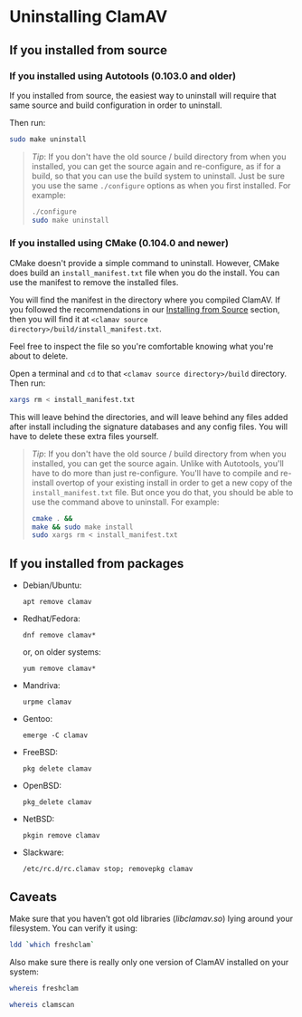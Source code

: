 # Uninstalling ClamAV

## If you installed from source

### If you installed using Autotools (0.103.0 and older)

If you installed from source, the easiest way to uninstall will require that same source and build configuration in order to uninstall.

Then run:
```bash
sudo make uninstall
```

> _Tip_: If you don't have the old source / build directory from when you installed, you can get the source again and re-configure, as if for a build, so that you can use the build system to uninstall. Just be sure you use the same `./configure` options as when you first installed. For example:
> ```bash
> ./configure
> sudo make uninstall
> ```

### If you installed using CMake (0.104.0 and newer)

CMake doesn't provide a simple command to uninstall. However, CMake does build an `install_manifest.txt` file when you do the install. You can use the manifest to remove the installed files.

You will find the manifest in the directory where you compiled ClamAV. If you followed the recommendations in our [Installing from Source](../manual/Installing/Installing-from-source-Unix.md) section, then you will find it at `<clamav source directory>/build/install_manifest.txt`.

Feel free to inspect the file so you're comfortable knowing what you're about to delete.

Open a terminal and `cd` to that `<clamav source directory>/build` directory. Then run:
```bash
xargs rm < install_manifest.txt
```

This will leave behind the directories, and will leave behind any files added after install including the signature databases and any config files. You will have to delete these extra files yourself.

> _Tip_: If you don't have the old source / build directory from when you installed, you can get the source again. Unlike with Autotools, you'll have to do more than just re-configure. You'll have to compile and re-install overtop of your existing install in order to get a new copy of the `install_manifest.txt` file. But once you do that, you should be able to use the command above to uninstall. For example:
> ```bash
> cmake . &&
> make && sudo make install
> sudo xargs rm < install_manifest.txt
> ```

## If you installed from packages

* Debian/Ubuntu:

  `apt remove clamav`

* Redhat/Fedora:

  `dnf remove clamav*`

  or, on older systems:

  `yum remove clamav*`

* Mandriva:

  `urpme clamav`

* Gentoo:

  `emerge -C clamav`

* FreeBSD:

  `pkg delete clamav`

* OpenBSD:

  `pkg_delete clamav`

* NetBSD:

  `pkgin remove clamav`

* Slackware:

  `/etc/rc.d/rc.clamav stop; removepkg clamav`

## Caveats

Make sure that you haven’t got old libraries (_libclamav.so_) lying around your filesystem. You can verify it using:

```bash
ldd `which freshclam`
```

Also make sure there is really only one version of ClamAV installed on your system:

```bash
whereis freshclam

whereis clamscan
```
